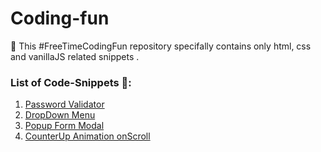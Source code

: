 # Coding-fun
:tada: This #FreeTimeCodingFun repository specifally contains only html, css and vanillaJS related snippets . 

### List of Code-Snippets 🔨:

1. [Password Validator](https://github.com/khansawidhani/coding-fun/tree/main/validatePassword)
2. [DropDown Menu](https://github.com/khansawidhani/coding-fun/tree/main/dropDownMenu)
3. [Popup Form Modal](https://github.com/khansawidhani/coding-fun/tree/main/popupModal)
4. [CounterUp Animation onScroll](https://github.com/khansawidhani/coding-fun/tree/main/counterUpAnimation)


